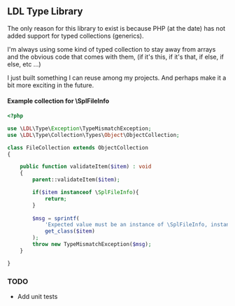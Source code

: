 ## LDL Type Library

The only reason for this library to exist is because PHP (at the date) has not added support for typed
collections (generics).

I'm always using some kind of typed collection to stay away from arrays and the obvious code that comes with them,
(if it's this, if it's that, if else, if else, etc ...) 

I just built something I can reuse among my projects. And perhaps make it a bit more exciting in the future.

#### Example collection for \SplFileInfo

```php
<?php

use \LDL\Type\Exception\TypeMismatchException;
use \LDL\Type\Collection\Types\Object\ObjectCollection;

class FileCollection extends ObjectCollection
{

    public function validateItem($item) : void
    {       
        parent::validateItem($item);

        if($item instanceof \SplFileInfo){
            return;
        }
        
        $msg = sprintf(
            'Expected value must be an instance of \SplFileInfo, instance of "%s" was given',
            get_class($item)  
        );
        throw new TypeMismatchException($msg);
    }

}
```

### TODO

- Add unit tests